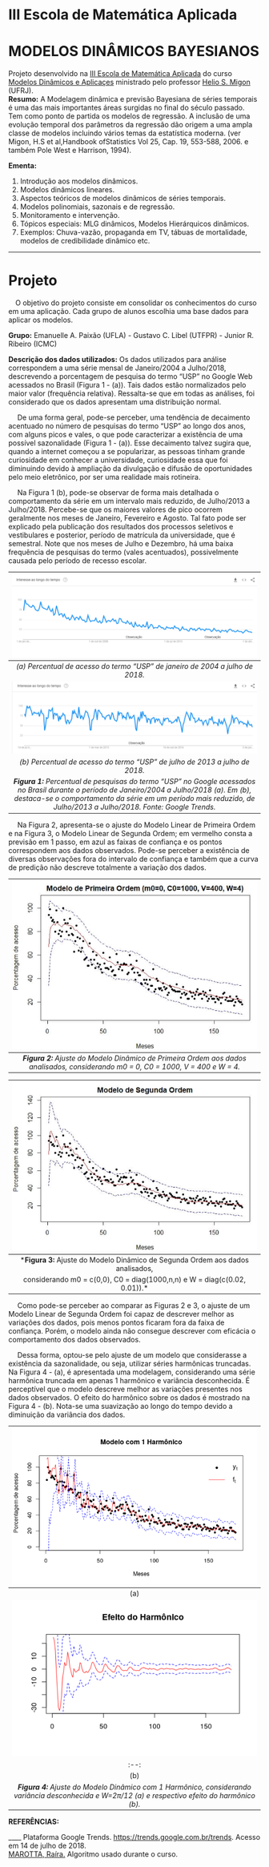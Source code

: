 # III Escola de Matemática Aplicada
# MODELOS DINÂMICOS BAYESIANOS

Projeto desenvolvido na [III Escola de Matemática Aplicada](http://www.cemeai.icmc.usp.br/component/jem/event/65-3-escola-de-matematica-aplicada) do curso [Modelos Dinâmicos e Aplicaçes](http://www.cemeai.icmc.usp.br/component/k2/item/681-modelos-dinamicos-e-aplicacoes) ministrado pelo professor [Helio S. Migon](http://www.dme.ufrj.br/migon/) (UFRJ). <br>
__Resumo:__ A Modelagem dinâmica e previsão  Bayesiana  de séries temporais é uma das mais importantes áreas surgidas no final do século passado.
Tem como ponto de partida os modelos de regressão. A inclusão de uma evolução temporal dos parâmetros da regressão dão origem a uma ampla classe de modelos incluindo vários temas da estatística moderna. (ver Migon, H.S et al,Handbook ofStatistics Vol 25, Cap. 19, 553-588, 2006. e também Pole West e Harrison, 1994).

__Ementa:__
1. Introdução aos modelos dinâmicos.<br>
2. Modelos dinâmicos lineares.<br>
3. Aspectos teóricos de modelos dinâmicos de séries temporais.<br>
4. Modelos polinomiais, sazonais e  de regressão.<br>
5. Monitoramento e intervenção.<br>
6. Tópicos especiais: MLG dinâmicos,  Modelos Hierárquicos dinâmicos.<br>
7. Exemplos: Chuva-vazão, propaganda em TV, tábuas de mortalidade, modelos de credibilidade dinâmico etc.

-----------------------------
# Projeto 
&emsp;O objetivo do projeto consiste em consolidar os conhecimentos do curso em uma aplicação. 
  Cada grupo de alunos escolhia uma base dados para aplicar os modelos.

__Grupo:__
Emanuelle A. Paixão (UFLA) - 
Gustavo C. Libel (UTFPR) - 
Junior R. Ribeiro (ICMC)

__Descrição dos dados utilizados:__
Os dados utilizados para análise correspondem a uma série mensal de
Janeiro/2004 a Julho/2018, descrevendo a porcentagem de pesquisa do termo
“USP” no Google Web acessados no Brasil (Figura 1 - (a)). Tais dados estão
normalizados pelo maior valor (frequência relativa). Ressalta-se que em todas as
análises, foi considerado que os dados apresentam uma distribuição normal.

&emsp; De uma forma geral, pode-se perceber, uma tendência de decaimento
acentuado no número de pesquisas do termo “USP” ao longo dos anos, com alguns
picos e vales, o que pode caracterizar a existência de uma possível sazonalidade
(Figura 1 - (a)). Esse decaimento talvez sugira que, quando a internet começou a se
popularizar, as pessoas tinham grande curiosidade em conhecer a universidade,
curiosidade essa que foi diminuindo devido à ampliação da divulgação e difusão de
oportunidades pelo meio eletrônico, por ser uma realidade mais rotineira.

&emsp; Na Figura 1 (b), pode-se observar de forma mais detalhada o comportamento
da série em um intervalo mais reduzido, de Julho/2013 a Julho/2018. Percebe-se
que os maiores valores de pico ocorrem geralmente nos meses de Janeiro,
Fevereiro e Agosto. Tal fato pode ser explicado pela publicação dos resultados dos
processos seletivos e vestibulares e posterior, período de matrícula da universidade,
que é semestral. Note que nos meses de Julho e Dezembro, há uma baixa
frequência de pesquisas do termo (vales acentuados), possivelmente causada pelo
período de recesso escolar.

|<img src="imgs/usp.PNG">|
|:--:| 
|*(a) Percentual de acesso do termo “USP” de janeiro de 2004 a julho de 2018.*|
|<img src="imgs/5anos.PNG">|
|*(b) Percentual de acesso do termo “USP” de julho de 2013 a julho de 2018.*
|*__Figura 1:__ Percentual de pesquisas do termo “USP” no Google acessados no Brasil durante o período de Janeiro/2004 a Julho/2018 (a). Em (b), destaca-se o comportamento da série em um período mais reduzido, de Julho/2013 a Julho/2018. Fonte: Google Trends.*|

&emsp; Na Figura 2, apresenta-se o ajuste do Modelo Linear de Primeira Ordem e na
Figura 3, o Modelo Linear de Segunda Ordem; em vermelho consta a previsão em 1
passo, em azul as faixas de confiança e os pontos correspondem aos dados
observados. Pode-se perceber a existência de diversas observações fora do
intervalo de confiança e também que a curva de predição não descreve totalmente a
variação dos dados.



|<img src="imgs/primeira_ordem.jpeg">|
|:--:| 
|*__Figura 2:__ Ajuste do Modelo Dinâmico de Primeira Ordem aos dados analisados, considerando m0 = 0, C0 = 1000, V = 400 e W = 4.*|

|<img src="imgs/segunda_ordem.jpeg">|
|:--:| 
|*__Figura 3:__ Ajuste do Modelo Dinâmico de Segunda Ordem aos dados analisados,
considerando m0 = c(0,0), C0 = diag(1000,n,n) e W = diag(c(0.02, 0.01)).*|

&emsp; Como pode-se perceber ao comparar as Figuras 2 e 3, o ajuste de um Modelo
Linear de Segunda Ordem foi capaz de descrever melhor as variações dos dados, pois
menos pontos ficaram fora da faixa de confiança. Porém, o modelo ainda não consegue
descrever com eficácia o comportamento dos dados observados.

&emsp; Dessa forma, optou-se pelo ajuste de um modelo que considerasse a existência da
sazonalidade, ou seja, utilizar séries harmônicas truncadas. Na Figura 4 - (a), é apresentada
uma modelagem, considerando uma série harmônica truncada em apenas 1 harmônico e
variância desconhecida. É perceptível que o modelo descreve melhor as variações
presentes nos dados observados. O efeito do harmônico sobre os dados é mostrado na
Figura 4 - (b). Nota-se uma suavização ao longo do tempo devido a diminuição da variância
dos dados.

|<img src="imgs/1_harm.png">|
|:--:|
|(a)| 
|<img src="imgs/fat_harm.png">|
|:--:|
|(b)| 
|*__Figura 4:__ Ajuste do Modelo Dinâmico com 1 Harmônico, considerando variância desconhecida e W=2π/12 (a) e respectivo efeito do harmônico (b).*|

__REFERÊNCIAS:__

____ Plataforma Google Trends. https://trends.google.com.br/trends. Acesso em 14 de julho de 2018. <br>
[MAROTTA, Raíra.](https://github.com/rairamarotta) Algoritmo usado durante o curso.

